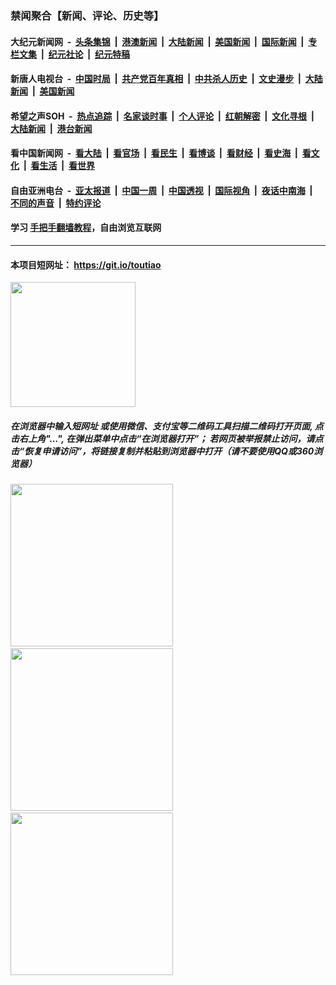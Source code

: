 ### 禁闻聚合【新闻、评论、历史等】

#### 大纪元新闻网 &nbsp;-&nbsp; [头条集锦](indexes/E头条集锦.md?t=02152102) &nbsp;|&nbsp; [港澳新闻](indexes/E港澳新闻.md?t=02152102)  &nbsp;|&nbsp; [大陆新闻](indexes/E大陆新闻.md?t=02152102) &nbsp;|&nbsp; [美国新闻](indexes/E美国新闻.md?t=02152102) &nbsp;|&nbsp; [国际新闻](indexes/E国际新闻.md?t=02152102) &nbsp;|&nbsp; [专栏文集](indexes/E专栏文集.md?t=02152102) &nbsp;|&nbsp; [纪元社论](indexes/E纪元社论.md?t=02152102) &nbsp;|&nbsp; [纪元特稿](indexes/E纪元特稿.md?t=02152102) 

#### 新唐人电视台 &nbsp;-&nbsp; [中国时局](indexes/N中国时局.md?t=02152102) &nbsp;|&nbsp; [共产党百年真相](indexes/N共产党百年真相.md?t=02152102) &nbsp;|&nbsp; [中共杀人历史](indexes/N中共杀人历史.md?t=02152102) &nbsp;|&nbsp; [文史漫步](indexes/N文史漫步.md?t=02152102) &nbsp;|&nbsp; [大陆新闻](indexes/N大陆新闻.md?t=02152102) &nbsp;|&nbsp; [美国新闻](indexes/N美国新闻.md?t=02152102)

#### 希望之声SOH &nbsp;-&nbsp; [热点追踪](indexes/H热点追踪.md?t=02152102) &nbsp;|&nbsp; [名家谈时事](indexes/H名家谈时事.md?t=02152102) &nbsp;|&nbsp; [个人评论](indexes/H个人评论.md?t=02152102)  &nbsp;|&nbsp; [红朝解密](indexes/H红朝解密.md?t=02152102) &nbsp;|&nbsp; [文化寻根](indexes/H文化寻根.md?t=02152102) &nbsp;|&nbsp; [大陆新闻](indexes/H大陆新闻.md?t=02152102) &nbsp;|&nbsp; [港台新闻](indexes/H港台新闻.md?t=02152102)

#### 看中国新闻网 &nbsp;-&nbsp; [看大陆](indexes/S看大陆.md?t=02152102) &nbsp;|&nbsp; [看官场](indexes/S看官场.md?t=02152102) &nbsp;|&nbsp; [看民生](indexes/S看民生.md?t=02152102)  &nbsp;|&nbsp; [看博谈](indexes/S看博谈.md?t=02152102) &nbsp;|&nbsp; [看财经](indexes/S看财经.md?t=02152102) &nbsp;|&nbsp; [看史海](indexes/S看史海.md?t=02152102) &nbsp;|&nbsp; [看文化](indexes/S看文化.md?t=02152102) &nbsp;|&nbsp; [看生活](indexes/S看生活.md?t=02152102) &nbsp;|&nbsp; [看世界](indexes/S看世界.md?t=02152102)

#### 自由亚洲电台 &nbsp;-&nbsp; [亚太报道](indexes/R亚太报道.md?t=02152102) &nbsp;|&nbsp; [中国一周](indexes/R中国一周.md?t=02152102) &nbsp;|&nbsp; [中国透视](indexes/R中国透视.md?t=02152102)  &nbsp;|&nbsp; [国际视角](indexes/R国际视角.md?t=02152102) &nbsp;|&nbsp; [夜话中南海](indexes/R夜话中南海.md?t=02152102) &nbsp;|&nbsp; [不同的声音](indexes/R不同的声音.md?t=02152102) &nbsp;|&nbsp; [特约评论](indexes/R特约评论.md?t=02152102)

#### 学习 [手把手翻墙教程](https://github.com/gfw-breaker/guides/wiki)，自由浏览互联网

----

#### 本项目短网址： https://git.io/toutiao
<img src="https://raw.githubusercontent.com/gfw-breaker/banned-news/master/scripts/img/qr.png" width="200px"/>  

##### 在浏览器中输入短网址 或使用微信、支付宝等二维码工具扫描二维码打开页面, 点击右上角"...", 在弹出菜单中点击“在浏览器打开”； 若网页被举报禁止访问，请点击“恢复申请访问”，将链接复制并粘贴到浏览器中打开（请不要使用QQ或360浏览器）

<img src="https://raw.githubusercontent.com/gfw-breaker/banned-news/master/scripts/img/1.png" width="260px"/> &nbsp; <img src="https://raw.githubusercontent.com/gfw-breaker/banned-news/master/scripts/img/2.png" width="260px"/> &nbsp; <img src="https://raw.githubusercontent.com/gfw-breaker/banned-news/master/scripts/img/3.png" width="260px"/>
